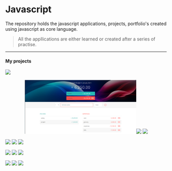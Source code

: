 # Javascript
The repository holds the javascript applications, projects, portfolio's created using javascript as core language.
>All the appllications are either learned or created after a series of practise.
***
#### My projects
[![](https://img.shields.io/badge/-Budget%20App-0a0a0a.svg?style=flat&colorA=0a0a0a)](https://taurusilver7.github.io/Javascript_Challenge/Budget%20App/)

<p align='center'>
  <img src="./Budget%20App/budgety.png" width="350 alt='screenshot' />
</p>
  
[![](https://img.shields.io/badge/-Dice%20Games-0a0a0a.svg?style=flat&colorA=0a0a0a)](https://taurusilver7.github.io/Javascript_Challenge/2_Dice_game/)   [![](https://img.shields.io/badge/-Countdown%20Timer-0a0a0a.svg?style=flat&colorA=0a0a0a)](https://taurusilver7.github.io/Javascript_Challenge/Countdown_Tiimer/)

![](https://img.shields.io/badge/-Notes%20App-0a0a0a.svg?style=flat&colorA=0a0a0a)   ![](https://img.shields.io/badge/-password%20generator-0a0a0a.svg?style=flat&colorA=0a0a0a)  ![](https://img.shields.io/badge/-Drum%20Kit-0a0a0a.svg?style=flat&colorA=0a0a0a)

![](https://img.shields.io/badge/-Canvas%20-0a0a0a.svg?style=flat&colorA=0a0a0a)  ![](https://img.shields.io/badge/-Github%20Profile-0a0a0a.svg?style=flat&colorA=0a0a0a) ![](https://img.shields.io/badge/-Weather%20App-0a0a0a.svg?style=flat&colorA=0a0a0a)

![](https://img.shields.io/badge/-JS%20Clock-0a0a0a.svg?style=flat&colorA=0a0a0a)   ![](https://img.shields.io/badge/-Recipe%20App-0a0a0a.svg?style=flat&colorA=0a0a0a)   ![](https://img.shields.io/badge/-ToDo%20App-0a0a0a.svg?style=flat&colorA=0a0a0a)



